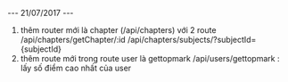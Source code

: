 --- 21/07/2017 ---
1. thêm router mới là chapter (/api/chapters) với 2 route
    /api/chapters/getChapter/:id
    /api/chapters/subjects/?subjectId={subjectId}
2. thêm route mới trong route user là gettopmark
    /api/users/gettopmark : lấy số điểm cao nhất của user